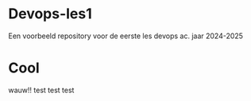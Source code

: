 # Devops-les1
Een voorbeeld repository voor de eerste les devops ac. jaar 2024-2025
 
 # Cool
 wauw!! test test test
